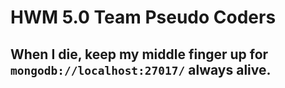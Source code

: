 # HWM 5.0 Team Pseudo Coders
## When I die, keep my middle finger up for <code>mongodb://localhost:27017/</code> always alive.